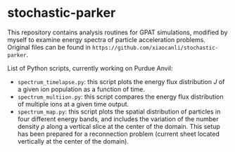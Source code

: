 # stochastic-parker
This repository contains analysis routines for GPAT simulations, modified by myself to examine energy spectra of particle acceleration problems. Original files can be found in `https://github.com/xiaocanli/stochastic-parker`.

List of Python scripts, currently working on Purdue Anvil:

- `spectrum_timelapse.py`: this script plots the energy flux distribution $J$ of a given ion population as a function of time.
- `spectrum_multiion.py`: this script compares the energy flux distribution of multiple ions at a given time output.
- `spectrum_map.py`: this script plots the spatial distribution of particles in four different energy bands, and includes the variation of the number density $\rho$ along a vertical slice at the center of the domain. This setup has been prepared for a reconnection problem (current sheet located vertically at the center of the domain).
